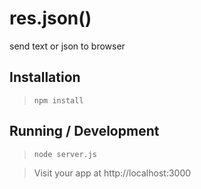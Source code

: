 res.json()
=================

send text or json to browser

## Installation

> `npm install`

## Running / Development

> `node server.js`

> Visit your app at http://localhost:3000
